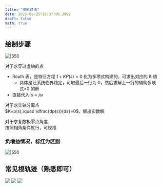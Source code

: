 ```yaml
---
title: "根轨迹法"
date: 2025-06-25T18:37:06.399Z
draft: false
math: true
---
```


## 绘制步骤

![|550](https://huarenjianimg.oss-cn-nanjing.aliyuncs.com/image/20250626012353776.png)

对于求穿过虚轴的点  
- Routh 表，是特征方程 $1+KP(s)=0$ 化为多项式构建的，可求出对应的 K 值
	- 具体是让系统临界稳定，可取最后一行为 0，然后求解上一行的辅助多项式=0 的解
- 直接代入 $s=j\omega$

对于求实轴分离点  
	$K=p(s),\quad \dfrac{dp(s)}{ds}=0$，解出实数解  

对于求复数极零点角度  
	按照相角条件就行，可现推

### 负增益情况，标红为区别

![|550](https://huarenjianimg.oss-cn-nanjing.aliyuncs.com/image/20250626012413146.png)

## 常见根轨迹（熟悉即可）  

![](https://huarenjianimg.oss-cn-nanjing.aliyuncs.com/image/20250626020038841.png)
![](https://huarenjianimg.oss-cn-nanjing.aliyuncs.com/image/20250626020053849.png)
![](https://huarenjianimg.oss-cn-nanjing.aliyuncs.com/image/20250626020106309.png)